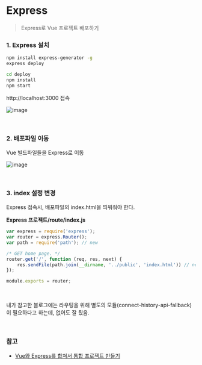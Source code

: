 # Express

> Express로 Vue 프로젝트 배포하기

### 1. Express 설치

```bash
npm install express-generator -g
express deploy

cd deploy
npm install   
npm start
```

http://localhost:3000 접속

![image](https://user-images.githubusercontent.com/25674959/56713248-439cf700-676c-11e9-90d6-44785dc9f90b.png)

&nbsp;

### 2. 배포파일 이동

Vue 빌드파일들을 Express로 이동

![image](https://user-images.githubusercontent.com/25674959/56714376-962be280-676f-11e9-89da-51148e1cf92b.png)

&nbsp;

### 3. index 설정 변경

Express 접속시, 배포파일의 index.html을 띄워줘야 한다.

**Express 프로젝트/route/index.js**
```javascript
var express = require('express');
var router = express.Router();
var path = require('path'); // new

/* GET home page. */
router.get('/', function (req, res, next) {
    res.sendFile(path.join(__dirname, '../public', 'index.html')) // new
});

module.exports = router;
```

&nbsp;

내가 참고한 블로그에는 라우팅을 위해 별도의 모듈(connect-history-api-fallback)이 필요하다고 하는데, 없어도 잘 됬음.

&nbsp;
&nbsp;

### 참고

- [Vue와 Express를 합쳐서 통합 프로젝트 만들기](https://blog.hanumoka.net/2018/11/13/vue-20181113-vue-how-to-make-vue-express-project/)
